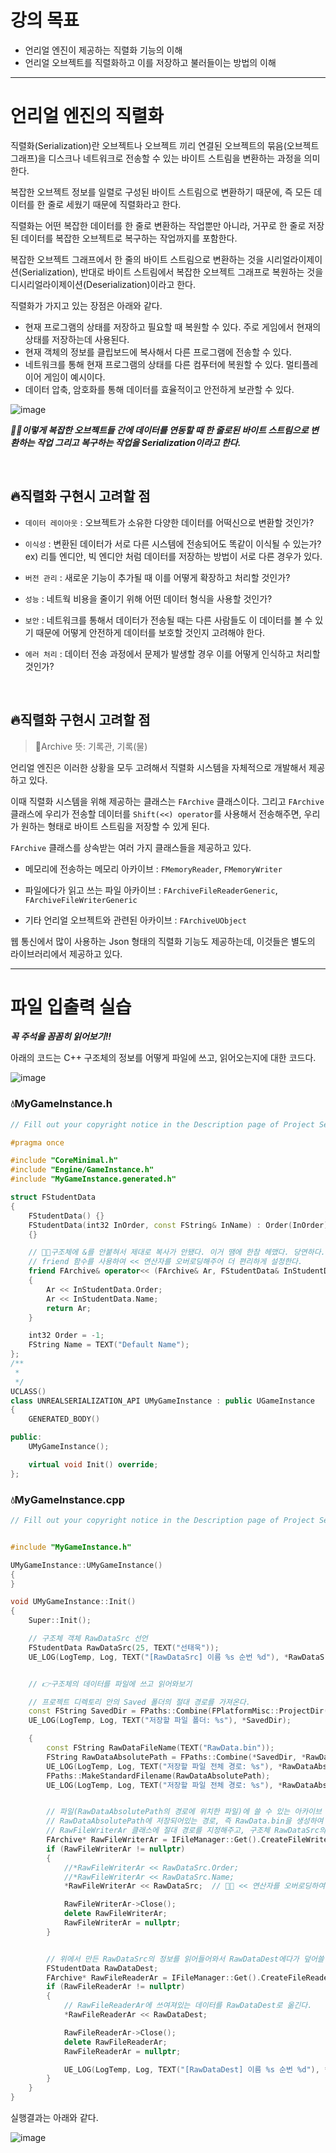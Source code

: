 # 강의 목표
* 언리얼 엔진이 제공하는 직렬화 기능의 이해
* 언리얼 오브젝트를 직렬화하고 이를 저장하고 불러들이는 방법의 이해

---

# 언리얼 엔진의 직렬화
직렬화(Serialization)란 오브젝트나 오브젝트 끼리 연결된 오브젝트의 묶음(오브젝트 그래프)을 디스크나 네트워크로 전송할 수 있는 
바이트 스트림을 변환하는 과정을 의미한다.

복잡한 오브젝트 정보를 일렬로 구성된 바이트 스트림으로 변환하기 때문에, 즉 모든 데이터를 한 줄로 세웠기 때문에 직렬화라고 한다.

직렬화는 어떤 복잡한 데이터를 한 줄로 변환하는 작업뿐만 아니라, 거꾸로 한 줄로 저장된 데이터를 복잡한 오브젝트로 복구하는
작업까지를 포함한다.

복잡한 오브젝트 그래프에서 한 줄의 바이트 스트림으로 변환하는 것을 시리얼라이제이션(Serialization), 반대로 바이트 스트림에서 복잡한
오브젝트 그래프로 복원하는 것을 디시리얼라이제이션(Deserialization)이라고 한다.

직렬화가 가지고 있는 장점은 아래와 같다.
* 현재 프로그램의 상태를 저장하고 필요할 때 복원할 수 있다. 주로 게임에서 현재의 상태를 저장하는데 사용된다.
* 현재 객체의 정보를 클립보드에 복사해서 다른 프로그램에 전송할 수 있다.
* 네트워크를 통해 현재 프로그램의 상태를 다른 컴푸터에 복원할 수 있다. 멀티플레이어 게임이 예시이다.
* 데이터 압축, 암호화를 통해 데이터를 효율적이고 안전하게 보관할 수 있다.

![image](https://github.com/SunFlower2819/Today-I-learned/assets/130738283/299d15b4-5b7f-4f68-8add-7418d73a3832)

***🎈🎈이렇게 복잡한 오브젝트들 간에 데이터를 연동할 때 한 줄로된 바이트 스트림으로 변환하는 작업 그리고 복구하는 작업을 Serialization이라고 한다.***

<br>

## 🔥직렬화 구현시 고려할 점
* `데이터 레이아웃` : 오브젝트가 소유한 다양한 데이터를 어떡신으로 변환할 것인가?
  
* `이식성` : 변환된 데이터가 서로 다른 시스템에 전송되어도 똑같이 이식될 수 있는가?  <br>
ex) 리틀 엔디안, 빅 엔디안 처럼 데이터를 저장하는 방법이 서로 다른 경우가 있다.
* `버전 관리` : 새로운 기능이 추가될 때 이를 어떻게 확장하고 처리할 것인가?
* `성능` : 네트웍 비용을 줄이기 위해 어떤 데이터 형식을 사용할 것인가?
* `보안` : 네트워크를 통해서 데이터가 전송될 때는 다른 사람들도 이 데이터를 볼 수 있기 때문에 어떻게 안전하게 데이터를 보호할 것인지 고려해야 한다.
* `에러 처리` : 데이터 전송 과정에서 문제가 발생할 경우 이를 어떻게 인식하고 처리할 것인가?

<br>

## 🔥직렬화 구현시 고려할 점
> 📌Archive 뜻: 기록관, 기록(물)

언리얼 엔진은 이러한 상황을 모두 고려해서 직렬화 시스템을 자체적으로 개발해서 제공하고 있다.

이때 직렬화 시스템을 위해 제공하는 클래스는 `FArchive` 클래스이다.
그리고 `FArchive` 클래스에 우리가 전송할 데이터를 `Shift(<<) operator`를 사용해서 전송해주면,
우리가 원하는 형태로 바이트 스트림을 저장할 수 있게 된다.

`FArchive` 클래스를 상속받는 여러 가지 클래스들을 제공하고 있다.
* 메모리에 전송하는 메모리 아카이브 : `FMemoryReader`, `FMemoryWriter`
  
* 파일에다가 읽고 쓰는 파일 아카이브 : `FArchiveFileReaderGeneric`, `FArchiveFileWriterGeneric`
* 기타 언리얼 오브젝트와 관련된 아카이브 : `FArchiveUObject`

웹 통신에서 많이 사용하는 Json 형태의 직렬화 기능도 제공하는데, 이것들은 별도의 라이브러리에서 제공하고 있다.

---

# 파일 입출력 실습

***꼭 주석을 꼼꼼히 읽어보기!!***

아래의 코드는 C++ 구조체의 정보를 어떻게 파일에 쓰고, 읽어오는지에 대한 코드다.

![image](https://github.com/SunFlower2819/Today-I-learned/assets/130738283/eb2ee516-4092-4ee9-909a-8ed97b52e8db)


### 💧MyGameInstance.h
```cpp
// Fill out your copyright notice in the Description page of Project Settings.

#pragma once

#include "CoreMinimal.h"
#include "Engine/GameInstance.h"
#include "MyGameInstance.generated.h"

struct FStudentData
{
	FStudentData() {}
	FStudentData(int32 InOrder, const FString& InName) : Order(InOrder), Name(InName)
	{}

	// 🎈🎈구조체에 &를 안붙혀서 제대로 복사가 안됐다. 이거 땜에 한참 헤맸다. 당연하다. 참조가 아닌 값복사를 했기 때문에, 함수를 벗어나면 값이 유지가 안된다.
	// friend 함수를 사용하여 << 연산자를 오버로딩해주어 더 편리하게 설정한다.
	friend FArchive& operator<< (FArchive& Ar, FStudentData& InStudentData)
	{
		Ar << InStudentData.Order;
		Ar << InStudentData.Name;
		return Ar;
	}

	int32 Order = -1;
	FString Name = TEXT("Default Name");
};
/**
 *
 */
UCLASS()
class UNREALSERIALIZATION_API UMyGameInstance : public UGameInstance
{
	GENERATED_BODY()

public:
	UMyGameInstance();

	virtual void Init() override;
};
```

### 💧MyGameInstance.cpp
```cpp
// Fill out your copyright notice in the Description page of Project Settings.


#include "MyGameInstance.h"

UMyGameInstance::UMyGameInstance()
{
}

void UMyGameInstance::Init()
{
	Super::Init();

	// 구조체 객체 RawDataSrc 선언
	FStudentData RawDataSrc(25, TEXT("선태욱"));
	UE_LOG(LogTemp, Log, TEXT("[RawDataSrc] 이름 %s 순번 %d"), *RawDataSrc.Name, RawDataSrc.Order);


	// 👉구조체의 데이터를 파일에 쓰고 읽어와보기

	// 프로젝트 디렉토리 안의 Saved 폴더의 절대 경로를 가져온다.
	const FString SavedDir = FPaths::Combine(FPlatformMisc::ProjectDir(), TEXT("Saved"));
	UE_LOG(LogTemp, Log, TEXT("저장할 파일 폴더: %s"), *SavedDir);

	{
		const FString RawDataFileName(TEXT("RawData.bin"));
		FString RawDataAbsolutePath = FPaths::Combine(*SavedDir, *RawDataFileName);
		UE_LOG(LogTemp, Log, TEXT("저장할 파일 전체 경로: %s"), *RawDataAbsolutePath);
		FPaths::MakeStandardFilename(RawDataAbsolutePath);
		UE_LOG(LogTemp, Log, TEXT("저장할 파일 전체 경로: %s"), *RawDataAbsolutePath);


		// 파일(RawDataAbsolutePath의 경로에 위치한 파일)에 쓸 수 있는 아카이브 클래스를 생성해준다.
		// RawDataAbsolutePath에 저장되어있는 경로, 즉 RawData.bin을 생성하여 쓸 수 있는 아카이브 클래스를 생성할 수 있게 된다.
		// RawFileWriterAr 클래스에 절대 경로를 지정해주고, 구조체 RawDataSrc의 정보를 넣어준다.
		FArchive* RawFileWriterAr = IFileManager::Get().CreateFileWriter(*RawDataAbsolutePath);
		if (RawFileWriterAr != nullptr)
		{
			//*RawFileWriterAr << RawDataSrc.Order;  
			//*RawFileWriterAr << RawDataSrc.Name;
			*RawFileWriterAr << RawDataSrc;  // 🎈🎈 << 연산자를 오버로딩하여 위의 과정을 생략.

			RawFileWriterAr->Close();
			delete RawFileWriterAr;
			RawFileWriterAr = nullptr;
		}


		// 위에서 만든 RawDataSrc의 정보를 읽어들어와서 RawDataDest에다가 덮어쓸 것이다.
		FStudentData RawDataDest;
		FArchive* RawFileReaderAr = IFileManager::Get().CreateFileReader(*RawDataAbsolutePath);
		if (RawFileReaderAr != nullptr)
		{
			// RawFileReaderAr에 쓰여져있는 데이터를 RawDataDest로 옮긴다.
			*RawFileReaderAr << RawDataDest;

			RawFileReaderAr->Close();
			delete RawFileReaderAr;
			RawFileReaderAr = nullptr;

			UE_LOG(LogTemp, Log, TEXT("[RawDataDest] 이름 %s 순번 %d"), *RawDataDest.Name, RawDataDest.Order);
		}
	}
}
```

실행결과는 아래와 같다.

![image](https://github.com/SunFlower2819/Today-I-learned/assets/130738283/6cefcf6b-20bd-4be7-8262-0d280f43eb47)

 





































